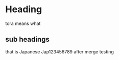 # Heading
  tora means what
## sub headings
  that is Japanese
  Jap123456789
   after merge testing
